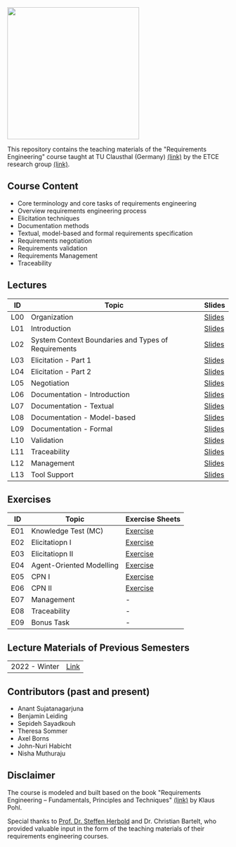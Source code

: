 <img src="https://www.presse.tu-clausthal.de/fileadmin/Presse/images/Corporate_Design/Logo/Logo_TUC_en_CMYK.jpg" width="300">

This repository contains the teaching materials of the "Requirements Engineering" course taught at TU Clausthal (Germany) [(link)](https://www.isse.tu-clausthal.de/en/) by the ETCE research group [(link)](https://etce-lab.com).

## Course Content

- Core terminology and core tasks of requirements engineering
- Overview requirements engineering process
- Elicitation techniques
- Documentation methods
- Textual, model-based and formal requirements specification
- Requirements negotiation
- Requirements validation
- Requirements Management
- Traceability


## Lectures

| ID    | Topic                         | Slides                                        |
|-------|-------------------------------|-----------------------------------------------|
| L00   | Organization                  | [Slides](RE-L00-Organization.pdf)             |
| L01   | Introduction                  | [Slides](RE-L01-Introduction.pdf)             |
| L02   | System Context Boundaries and Types of Requirements | [Slides](RE-L02-System-Context-Boundaries-and-Types-of-Requirements.pdf)                        |
| L03   | Elicitation - Part 1          | [Slides](RE-L03-Elicitation--Part-1.pdf)      |  
| L04   | Elicitation - Part 2          | [Slides](RE-L04-Elicitation--Part-2.pdf)      |  
| L05   | Negotiation                   | [Slides](RE-L05-Negotiation.pdf)              |  
| L06   | Documentation - Introduction  | [Slides](RE-L06-Documentation--Introduction.pdf)|
| L07   | Documentation - Textual       | [Slides](RE-L07-Documentation--Textual.pdf)   |
| L08   | Documentation - Model-based   | [Slides](RE-L08-Documentation--Model-based.pdf)|
| L09   | Documentation - Formal        | [Slides](RE-L09-Documentation--Formal.pdf)    |
| L10   | Validation                    | [Slides](RE-L10-Validation.pdf)               |
| L11   | Traceability                  | [Slides](RE-L11_Traceability.pdf)             |
| L12   | Management                    | [Slides](RE-L12_Management.pdf)               |
| L13   | Tool Support                  | [Slides](RE-L13_Tool-Support.pdf)             |


## Exercises

| ID    | Topic                                   | Exercise Sheets                                    |
|-------|-----------------------------------------|----------------------------------------------------|
| E01   | Knowledge Test (MC)                     | [Exercise](Exercises/E01-Inital-MC-Knowledgetest.pdf)   |
| E02   | Elicitatiopn I                          | [Exercise](Exercises/E02-Elicitation-I.pdf)        |
| E03   | Elicitatiopn II                         | [Exercise](Exercises/E03-Elicitation-II.pdf)       |
| E04   | Agent-Oriented Modelling                | [Exercise](Exercises/E04-AOM.pdf)                  |
| E05   | CPN I                                   | [Exercise](Exercises/E05-CPN-I.pdf)                |
| E06   | CPN II                                  | [Exercise](Exercises/E06-CPN-II.pdf)               |
| E07   | Management                              | - |
| E08   | Traceability                            | - |
| E09   | Bonus Task                              | - |

## Lecture Materials of Previous Semesters

|                |                                         | 
|----------------|-----------------------------------------|
| 2022 - Winter  | [Link](0_ARCHIVE/Winter-2022/README.md) |

## Contributors (past and present)
- Anant Sujatanagarjuna
- Benjamin Leiding
- Sepideh Sayadkouh
- Theresa Sommer
- Axel Borns
- John-Nuri Habicht
- Nisha Muthuraju

## Disclaimer

The course is modeled and built based on the book "Requirements Engineering – Fundamentals, Principles and Techniques" [(link)](https://link.springer.com/de/book/9783642125775) by Klaus Pohl.

Special thanks to [Prof. Dr. Steffen Herbold](https://www.fim.uni-passau.de/ai-engineering/) and Dr. Christian Bartelt, who provided valuable input in the form of the teaching materials of their requirements engineering courses.
